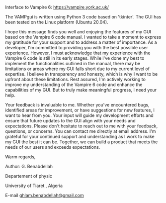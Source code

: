 Interface to Vampire 6: 
https://vampire.york.ac.uk/

The VAMPgui is written using Python 3 code based on 'tkinter'. The GUI has been tested on the Linux platform (Ubuntu 20.04).

I hope this message finds you well and enjoying the features of my GUI based on the Vampire 6 code manual. I wanted to take a moment to express my gratitude for your support and to address a matter of importance. 
As a developer, I'm committed to providing you with the best possible user experience. However, I must acknowledge that my experience with the Vampire 6 code is still in its early stages. 
While I've done my best to implement the functionalities outlined in the manual, there may be limitations or areas where my GUI falls short due to my current level of expertise.
I believe in transparency and honesty, which is why I want to be upfront about these limitations. Rest assured, I'm actively working to improve my understanding of the Vampire 6 code and enhance the capabilities of my GUI. 
But to truly make meaningful progress, I need your help.

Your feedback is invaluable to me. Whether you've encountered bugs, identified areas for improvement, or have suggestions for new features, I want to hear from you. Your input will guide my development efforts and ensure that future updates to the GUI align with your needs and expectations.
Please don't hesitate to reach out to me with your feedback, questions, or concerns. You can contact me directly at email address.
I'm grateful for your continued support and understanding as I work to make my GUI the best it can be. Together, we can build a product that meets the needs of our users and exceeds expectations.

Warm regards,

 Author: G. Benabdellah
 
Departement of physic

University of Tiaret , Algeria

E-mail ghlam.benabdellah@gmail.com

